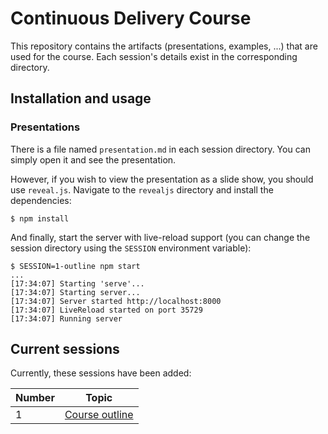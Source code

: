 # Continuous Delivery Course
This repository contains the artifacts (presentations, examples, ...) that are used for the course. Each session's details exist in the corresponding directory.

## Installation and usage

### Presentations
There is a file named `presentation.md` in each session directory. You can simply open it and see the presentation.

However, if you wish to view the presentation as a slide show, you should use `reveal.js`. Navigate to the `revealjs` directory and install the dependencies:

```console
$ npm install
```

And finally, start the server with live-reload support (you can change the session directory using the `SESSION` environment variable):

```console
$ SESSION=1-outline npm start
...
[17:34:07] Starting 'serve'...
[17:34:07] Starting server...
[17:34:07] Server started http://localhost:8000
[17:34:07] LiveReload started on port 35729
[17:34:07] Running server
```

## Current sessions
Currently, these sessions have been added:

| Number | Topic |
| ------ | ----- |
|   1    | [Course outline](session1) |
